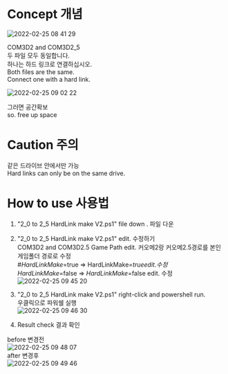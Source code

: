 # Concept 개념  
![2022-02-25 08 41 29](https://user-images.githubusercontent.com/20321215/155626566-1eebffb7-35b4-4ff7-84bb-fd651e7ff468.png)

COM3D2 and COM3D2_5  
두 파일 모두 동일합니다.  
하나는 하드 링크로 연결하십시오.  
Both files are the same.  
Connect one with a hard link.  

![2022-02-25 09 02 22](https://user-images.githubusercontent.com/20321215/155628126-751053b2-3749-4fa5-86d8-75cceb568965.png)

그러면 공간확보  
so. free up space  

# Caution 주의  

같은 드라이브 안에서만 가능  
Hard links can only be on the same drive.  

# How to use 사용법  

1. "2_0 to 2_5 HardLink make V2.ps1" file down . 파일 다운  
2. "2_0 to 2_5 HardLink make V2.ps1" edit. 수정하기  
COM3D2 and COM3D2.5 Game Path edit. 커오메2랑 커오메2.5경로를 본인 게임폴더 경로로 수정  
#$HardLinkMake=$true => HardLinkMake=$true edit. 수정  
HardLinkMake=$false => $HardLinkMake=$false edit. 수정  
![2022-02-25 09 45 20](https://user-images.githubusercontent.com/20321215/155632566-b13b8b85-9257-4325-9916-5da283c1976a.png)  

3. "2_0 to 2_5 HardLink make V2.ps1" right-click and powershell run.  
우클릭으로 파워쉘 실행  
![2022-02-25 09 46 30](https://user-images.githubusercontent.com/20321215/155632750-cc835669-7235-47a4-acaf-f5007fb5ffad.png)  

4. Result check 결과 확인  

before 변경전  
![2022-02-25 09 48 07](https://user-images.githubusercontent.com/20321215/155632890-8fb871fe-e993-4fa8-ad23-246f35541b5c.png)  
after 변경후   
![2022-02-25 09 49 46](https://user-images.githubusercontent.com/20321215/155632892-d5b26d41-1d8a-436b-ad0e-ffaaff0d42b0.png)  
